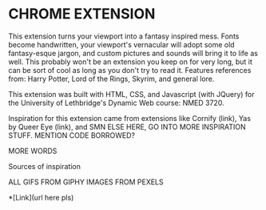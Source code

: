 # CHROME EXTENSION

This extension turns your viewport into a fantasy inspired mess. Fonts become handwritten, your viewport's vernacular will adopt some old fantasy-esque jargon, and custom pictures and sounds will bring it to life as well. This probably won't be an extension you keep on for very long, but it can be sort of cool as long as you don't try to read it. Features references from: Harry Potter, Lord of the Rings, Skyrim, and general lore. 

This extension was built with HTML, CSS, and Javascript (with JQuery) for the University of Lethbridge's Dynamic Web course: NMED 3720. 

Inspiration for this extension came from extensions like Cornify (link), Yas by Queer Eye (link), and SMN ELSE HERE, GO INTO MORE INSPIRATION STUFF. MENTION CODE BORROWED?

MORE WORDS

Sources of inspiration

ALL GIFS FROM GIPHY 
IMAGES FROM PEXELS


*[Link](url here pls)